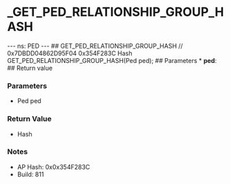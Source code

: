 # _GET_PED_RELATIONSHIP_GROUP_HASH

--- ns: PED --- ## GET_PED_RELATIONSHIP_GROUP_HASH  // 0x7DBDD04862D95F04 0x354F283C Hash GET_PED_RELATIONSHIP_GROUP_HASH(Ped ped);   ## Parameters * **ped**:  ## Return value

### Parameters
* Ped ped

### Return Value
* Hash

### Notes
* AP Hash: 0x0x354F283C
* Build: 811

